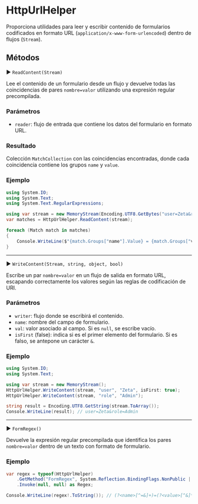 # HttpUrlHelper

Proporciona utilidades para leer y escribir contenido de formularios codificados en formato URL (`application/x-www-form-urlencoded`) dentro de flujos (`Stream`).

## Métodos

▶ `ReadContent(Stream)`

Lee el contenido de un formulario desde un flujo y devuelve todas las coincidencias de pares `nombre=valor` utilizando una expresión regular precompilada.

### Parámetros

* `reader`: flujo de entrada que contiene los datos del formulario en formato URL.

### Resultado

Colección `MatchCollection` con las coincidencias encontradas, donde cada coincidencia contiene los grupos `name` y `value`.

### Ejemplo

```csharp
using System.IO;
using System.Text;
using System.Text.RegularExpressions;

using var stream = new MemoryStream(Encoding.UTF8.GetBytes("user=Zeta&role=Admin"));
var matches = HttpUrlHelper.ReadContent(stream);

foreach (Match match in matches)
{
    Console.WriteLine($"{match.Groups["name"].Value} = {match.Groups["value"].Value}");
}
```

---

▶ `WriteContent(Stream, string, object, bool)`

Escribe un par `nombre=valor` en un flujo de salida en formato URL, escapando correctamente los valores según las reglas de codificación de URI.

### Parámetros

* `writer`: flujo donde se escribirá el contenido.
* `name`: nombre del campo de formulario.
* `val`: valor asociado al campo. Si es `null`, se escribe vacío.
* `isFirst` (false): indica si es el primer elemento del formulario. Si es falso, se antepone un carácter `&`.

### Ejemplo

```csharp
using System.IO;
using System.Text;

using var stream = new MemoryStream();
HttpUrlHelper.WriteContent(stream, "user", "Zeta", isFirst: true);
HttpUrlHelper.WriteContent(stream, "role", "Admin");

string result = Encoding.UTF8.GetString(stream.ToArray());
Console.WriteLine(result); // user=Zeta&role=Admin
```

---

▶ `FormRegex()`

Devuelve la expresión regular precompilada que identifica los pares `nombre=valor` dentro de un texto con formato de formulario.

### Ejemplo

```csharp
var regex = typeof(HttpUrlHelper)
    .GetMethod("FormRegex", System.Reflection.BindingFlags.NonPublic | System.Reflection.BindingFlags.Static)!
    .Invoke(null, null) as Regex;

Console.WriteLine(regex!.ToString()); // (?<name>[^=&]+)=(?<value>[^&]*)
```
